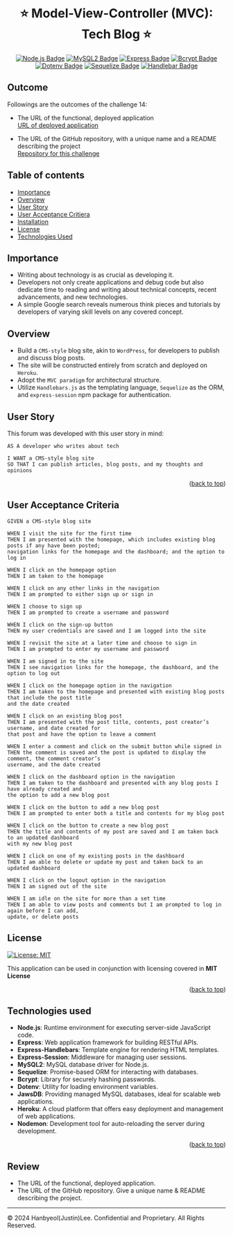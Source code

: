 <a ID="readme-top"></a>

<div align="center">

# ⭐ Model-View-Controller (MVC): Tech Blog ⭐

[![Node.js Badge](https://img.shields.io/badge/Node.js-393?style=for-the-badge&logo=nodedotjs&logoColor=fff)](https://nodejs.org/en)
[![MySQL2 Badge](https://img.shields.io/badge/MySQL-005C84?style=for-the-badge&logo=mysql&logoColor=white)](https://www.mysql.com/)
[![Express Badge](https://img.shields.io/badge/Express-000?style=for-the-badge&logo=express&logoColor=white)](https://expressjs.com/)
[![Bcrypt Badge](https://img.shields.io/badge/Bcrypt-338?style=for-the-badge&logo=javascript&logoColor=white)](https://www.npmjs.com/package/bcrypt)
[![Dotenv Badge](https://img.shields.io/badge/Dotenv-000?style=for-the-badge&logo=javascript&logoColor=white)](https://www.npmjs.com/package/dotenv)
[![Sequelize Badge](https://img.shields.io/badge/Sequelize-52B0E7?style=for-the-badge&logo=Sequelize&logoColor=white)](https://www.npmjs.com/package/sequelize)
[![Handlebar Badge](https://img.shields.io/badge/Handlebars%20js-f0772b?style=for-the-badge&logo=handlebarsdotjs&logoColor=black)](https://www.npmjs.com/package/handlebars)

</div>

## Outcome <a ID="outcome"></a>

Followings are the outcomes of the challenge 14:

* The URL of the functional, deployed application </br>
[URL of deployed application](https://polar-journey-77005-c598f31c0871.herokuapp.com/) </br>

* The URL of the GitHub repository, with a unique name and a README describing the project </br>
[Repository for this challenge](https://github.com/justinsta624/MVCTechSavvy)

## Table of contents

- [Importance](#importance)
- [Overview](#overview)
- [User Story](#user-story)
- [User Acceptance Critiera](#user-acceptance-criteria)
- [Installation](#installation)
- [License](#license)
- [Technologies Used](#technologies-used)

## Importance <a ID="importance"></a>

* Writing about technology is as crucial as developing it.
* Developers not only create applications and debug code but also dedicate time to reading and writing about technical concepts, recent advancements, and new technologies.
* A simple Google search reveals numerous think pieces and tutorials by developers of varying skill levels on any covered concept.

## Overview <a ID="overview"></a>

* Build a `CMS-style` blog site, akin to `WordPress`, for developers to publish and discuss blog posts.
* The site will be constructed entirely from scratch and deployed on `Heroku`.
* Adopt the `MVC paradigm` for architectural structure.
* Utilize `Handlebars.js` as the templating language, `Sequelize` as the ORM, and `express-session` npm package for authentication.

## User Story <a ID="user-story"></a>

This forum was developed with this user story in mind:

```
AS A developer who writes about tech

I WANT a CMS-style blog site
SO THAT I can publish articles, blog posts, and my thoughts and opinions
```
<p align="right">(<a href="#readme-top">back to top</a>)</p>

## User Acceptance Criteria <a ID="user-acceptance-criteria"></a>

```
GIVEN a CMS-style blog site

WHEN I visit the site for the first time
THEN I am presented with the homepage, which includes existing blog posts if any have been posted;
navigation links for the homepage and the dashboard; and the option to log in

WHEN I click on the homepage option
THEN I am taken to the homepage

WHEN I click on any other links in the navigation
THEN I am prompted to either sign up or sign in

WHEN I choose to sign up
THEN I am prompted to create a username and password

WHEN I click on the sign-up button
THEN my user credentials are saved and I am logged into the site

WHEN I revisit the site at a later time and choose to sign in
THEN I am prompted to enter my username and password

WHEN I am signed in to the site
THEN I see navigation links for the homepage, the dashboard, and the option to log out

WHEN I click on the homepage option in the navigation
THEN I am taken to the homepage and presented with existing blog posts that include the post title
and the date created

WHEN I click on an existing blog post
THEN I am presented with the post title, contents, post creator’s username, and date created for
that post and have the option to leave a comment

WHEN I enter a comment and click on the submit button while signed in
THEN the comment is saved and the post is updated to display the comment, the comment creator’s
username, and the date created

WHEN I click on the dashboard option in the navigation
THEN I am taken to the dashboard and presented with any blog posts I have already created and
the option to add a new blog post

WHEN I click on the button to add a new blog post
THEN I am prompted to enter both a title and contents for my blog post

WHEN I click on the button to create a new blog post
THEN the title and contents of my post are saved and I am taken back to an updated dashboard
with my new blog post

WHEN I click on one of my existing posts in the dashboard
THEN I am able to delete or update my post and taken back to an updated dashboard

WHEN I click on the logout option in the navigation
THEN I am signed out of the site

WHEN I am idle on the site for more than a set time
THEN I am able to view posts and comments but I am prompted to log in again before I can add,
update, or delete posts

```

## License <a ID="license"></a>

[![License: MIT](https://img.shields.io/badge/License-MIT-yellow.svg)](https://opensource.org/licenses/MIT)

This application can be used in conjunction with licensing covered in  <b>MIT License</b>

<p align="right">(<a href="#readme-top">back to top</a>)</p>

## Technologies used <a ID="technologies-used"></a>

- **Node.js**: Runtime environment for executing server-side JavaScript code.
- **Express**: Web application framework for building RESTful APIs.
- **Express-Handlebars**: Template engine for rendering HTML templates.
- **Express-Session**: Middleware for managing user sessions.
- **MySQL2**: MySQL database driver for Node.js.
- **Sequelize**: Promise-based ORM for interacting with databases.
- **Bcrypt**: Library for securely hashing passwords.
- **Dotenv**: Utility for loading environment variables.
- **JawsDB**: Providing managed MySQL databases, ideal for scalable web applications.
- **Heroku**: A cloud platform that offers easy deployment and management of web applications.
- **Nodemon**: Development tool for auto-reloading the server during development.

<p align="right">(<a href="#readme-top">back to top</a>)</p>

## Review

* The URL of the functional, deployed application.
* The URL of the GitHub repository. Give a unique name & README describing the project.

---

© 2024 Hanbyeol(Justin)Lee. Confidential and Proprietary. All Rights Reserved.
